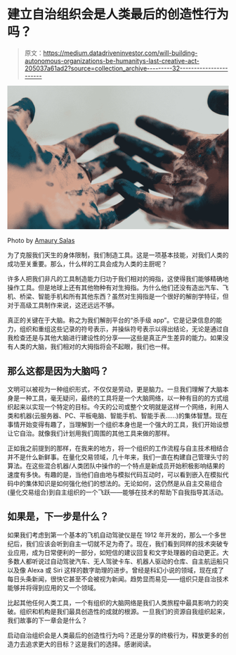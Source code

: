 # 建立自治组织会是人类最后的创造性行为吗？

> 原文：<https://medium.datadriveninvestor.com/will-building-autonomous-organizations-be-humanitys-last-creative-act-205037a61ad2?source=collection_archive---------32----------------------->

![](img/f82a777c94167a90ba8b4a576f9478e7.png)

Photo by [Amaury Salas](https://unsplash.com/photos/IhXrWDckZOQ?utm_source=unsplash&utm_medium=referral&utm_content=creditCopyText)

为了克服我们天生的身体限制，我们制造工具。这是一项基本技能，对我们人类的成功至关重要。那么，什么样的工具会成为人类的主厨呢？

许多人把我们非凡的工具制造能力归功于我们相对的拇指，这使得我们能够精确地操作工具。但是地球上还有其他物种有对生拇指。为什么他们还没有造出汽车、飞机、桥梁、智能手机和所有其他东西？虽然对生拇指是一个很好的解剖学特征，但对于高级工具制作来说，这还远远不够。

真正的关键在于大脑。称之为我们解剖平台的“杀手级 app”。它是记录信息的能力，组织和重组这些记录的符号表示，并操纵符号表示以得出结论，无论是通过自我检查还是与其他大脑进行建设性的分享——这些是真正产生差异的能力。如果没有人类的大脑，我们相对的大拇指将会不起眼，我们也一样。

## 那么这都是因为大脑吗？

文明可以被视为一种组织形式，不仅仅是劳动，更是脑力。一旦我们理解了大脑本身是一种工具，毫无疑问，最终的工具将是一个大脑网络，以一种有目的的方式组织起来以实现一个特定的目标。今天的公司或整个文明就是这样一个网络，利用人类和机器(云服务器、PC、平板电脑、智能手机、智能手表……)的集体智慧。现在事情开始变得有趣了，当理解到一个组织本身也是一个强大的工具，我们开始设想让它自治。就像我们计划用我们周围的其他工具来做的那样。

正如我之前提到的那样，在我来的地方，将一个组织的工作流程与自主技术相结合并不是什么新鲜事。在量化交易领域，几十年来，我们一直在构建自己管理头寸的算法。在这些混合机器/人类团队中操作的一个特点是新成员开始积极影响结果的速度有多快。有趣的是，当他们自由地与模拟代码互动时，可以看到嵌入在模拟代码中的集体知识是如何强化他们的想法的。无论如何，这仍然是从自主交易组合(量化交易组合)到自主组织的一个飞跃——能够在技术的帮助下自我指导其活动。

## 如果是，下一步是什么？

如果我们考虑到第一个基本的飞机自动驾驶仪是在 1912 年开发的，那么一个多世纪后，我们应该会听到自主一切就不足为奇了。现在，我们看到同样的技术突破专业应用，成为日常便利的一部分，如短信的建议回复和文字处理器的自动更正。大多数人都听说过自动驾驶汽车、无人驾驶卡车、机器人驱动的仓库、自主航运船只以及像 Alexa 或 Siri 这样的数字助理的进步。曾经是科幻小说的领域，现在成了每日头条新闻，很快它甚至不会被视为新闻。趋势显而易见——组织只是自治技术能够并将得到应用的又一个领域。

比起其他任何人类工具，一个有组织的大脑网络是我们人类旅程中最具影响力的突破。组织和机构是我们最具创造性的成就的根源。一旦我们的资源自我组织起来，我们故事的下一章会是什么？

启动自治组织会是人类最后的创造性行为吗？还是分享的终极行为，释放更多的创造力去追求更大的目标？这是我们的选择。感谢阅读。